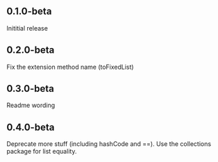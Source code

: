 ## 0.1.0-beta
Inititial release
## 0.2.0-beta
Fix the extension method name (toFixedList)
## 0.3.0-beta
Readme wording
## 0.4.0-beta
Deprecate more stuff (including hashCode and ==). Use the collections package for list equality.